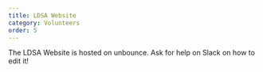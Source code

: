 ```yaml
---
title: LDSA Website
category: Volunteers
order: 5
---
```


The LDSA Website is hosted on unbounce. Ask for help on Slack on how to edit it!
